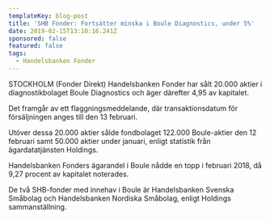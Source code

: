 ```yaml
---
templateKey: blog-post
title: 'SHB Fonder: Fortsätter minska i Boule Diagnostics, under 5%'
date: 2019-02-15T13:10:16.241Z
sponsored: false
featured: false
tags:
  - Handelsbanken Fonder
---
```

STOCKHOLM (Fonder Direkt) Handelsbanken Fonder har sålt 20.000 aktier i diagnostikbolaget Boule Diagnostics och äger därefter 4,95 av kapitalet.



Det framgår av ett flaggningsmeddelande, där transaktionsdatum för försäljningen anges till den 13 februari.



Utöver dessa 20.000 aktier sålde fondbolaget 122.000 Boule-aktier den 12 februari samt 50.000 aktier under januari, enligt statistik från ägardatatjänsten Holdings.



Handelsbanken Fonders ägarandel i Boule nådde en topp i februari 2018, då 9,27 procent av kapitalet noterades.



De två SHB-fonder med innehav i Boule är Handelsbanken Svenska Småbolag och Handelsbanken Nordiska Småbolag, enligt Holdings sammanställning.
